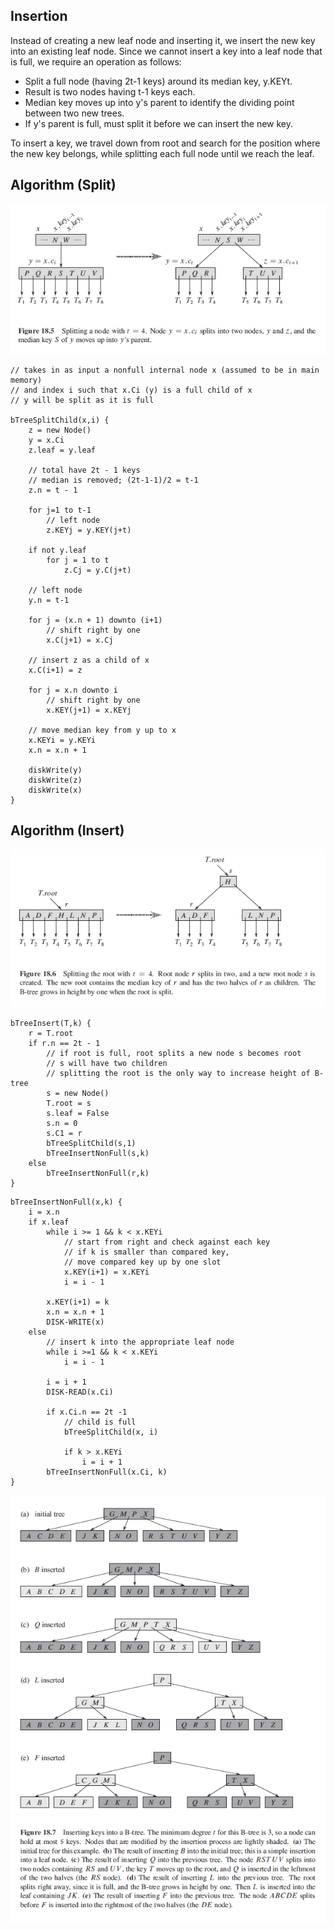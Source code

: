 ## Insertion

Instead of creating a new leaf node and inserting it, we insert the new key into an existing leaf node. Since we cannot insert a key into a leaf node that is full, we require an operation as follows:

- Split a full node (having 2t-1 keys) around its median key, y.KEYt.
- Result is two nodes having t-1 keys each.
- Median key moves up into y's parent to identify the dividing point between two new trees.
- If y's parent is full, must split it before we can insert the new key.

To insert a key, we travel down from root and search for the position where the new key belongs, while splitting each full node until we reach the leaf.

## Algorithm (Split)

<img src="../../../images/b-trees-insertion.PNG">

```
// takes in as input a nonfull internal node x (assumed to be in main memory)
// and index i such that x.Ci (y) is a full child of x
// y will be split as it is full

bTreeSplitChild(x,i) {
    z = new Node()
    y = x.Ci
    z.leaf = y.leaf

    // total have 2t - 1 keys
    // median is removed; (2t-1-1)/2 = t-1
    z.n = t - 1

    for j=1 to t-1
        // left node
        z.KEYj = y.KEY(j+t)

    if not y.leaf
        for j = 1 to t
            z.Cj = y.C(j+t)

    // left node
    y.n = t-1

    for j = (x.n + 1) downto (i+1)
        // shift right by one
        x.C(j+1) = x.Cj

    // insert z as a child of x
    x.C(i+1) = z

    for j = x.n downto i
        // shift right by one
        x.KEY(j+1) = x.KEYj

    // move median key from y up to x
    x.KEYi = y.KEYi
    x.n = x.n + 1

    diskWrite(y)
    diskWrite(z)
    diskWrite(x)
}
```

## Algorithm (Insert)

<img src="../../../images/b-trees-insertion-root.PNG">

```
bTreeInsert(T,k) {
    r = T.root
    if r.n == 2t - 1
        // if root is full, root splits a new node s becomes root
        // s will have two children
        // splitting the root is the only way to increase height of B-tree
        s = new Node()
        T.root = s
        s.leaf = False
        s.n = 0
        s.C1 = r
        bTreeSplitChild(s,1)
        bTreeInsertNonFull(s,k)
    else
        bTreeInsertNonFull(r,k)
}
```

```
bTreeInsertNonFull(x,k) {
    i = x.n
    if x.leaf
        while i >= 1 && k < x.KEYi
            // start from right and check against each key
            // if k is smaller than compared key,
            // move compared key up by one slot
            x.KEY(i+1) = x.KEYi
            i = i - 1

        x.KEY(i+1) = k
        x.n = x.n + 1
        DISK-WRITE(x)
    else
        // insert k into the appropriate leaf node
        while i >=1 && k < x.KEYi
            i = i - 1

        i = i + 1
        DISK-READ(x.Ci)

        if x.Ci.n == 2t -1
            // child is full
            bTreeSplitChild(x, i)

            if k > x.KEYi
                i = i + 1
        bTreeInsertNonFull(x.Ci, k)
}
```

<img src="../../../images/b-trees-insertion-example.PNG">
